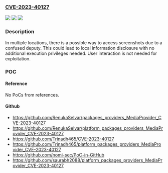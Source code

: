 ### [CVE-2023-40127](https://cve.mitre.org/cgi-bin/cvename.cgi?name=CVE-2023-40127)
![](https://img.shields.io/static/v1?label=Product&message=Android&color=blue)
![](https://img.shields.io/static/v1?label=Version&message=%3D%2013%20&color=brighgreen)
![](https://img.shields.io/static/v1?label=Vulnerability&message=Information%20disclosure&color=brighgreen)

### Description

In multiple locations, there is a possible way to access screenshots due to a confused deputy. This could lead to local information disclosure with no additional execution privileges needed. User interaction is not needed for exploitation.

### POC

#### Reference
No PoCs from references.

#### Github
- https://github.com/RenukaSelvar/packages_providers_MediaProvider_CVE-2023-40127
- https://github.com/RenukaSelvar/platform_packages_providers_MediaProvider_CVE-2023-40127
- https://github.com/Trinadh465/CVE-2023-40127
- https://github.com/Trinadh465/platform_packages_providers_MediaProvider_CVE-2023-40127
- https://github.com/nomi-sec/PoC-in-GitHub
- https://github.com/saurabh2088/platform_packages_providers_MediaProvider_CVE-2023-40127

